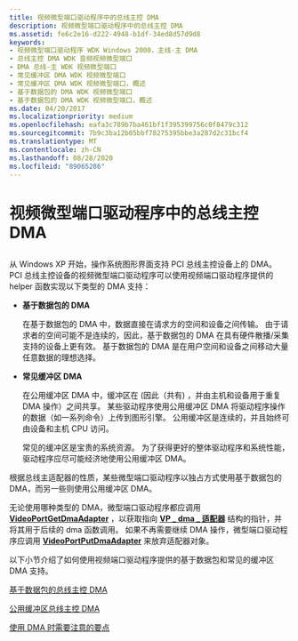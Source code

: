```yaml
---
title: 视频微型端口驱动程序中的总线主控 DMA
description: 视频微型端口驱动程序中的总线主控 DMA
ms.assetid: fe6c2e16-d222-4948-b1df-34ed8d57d9d8
keywords:
- 视频微型端口驱动程序 WDK Windows 2000，主线-主 DMA
- 总线主控 DMA WDK 音频视频微型端口
- DMA 总线-主 WDK 视频微型端口
- 常见缓冲区 DMA WDK 视频微型端口
- 常见缓冲区 DMA WDK 视频微型端口，概述
- 基于数据包的 DMA WDK 视频微型端口
- 基于数据包的 DMA WDK 视频微型端口，概述
ms.date: 04/20/2017
ms.localizationpriority: medium
ms.openlocfilehash: eafa3c789b7ba461bf1f395399756c0f8479c312
ms.sourcegitcommit: 7b9c3ba12b05bbf78275395bbe3a287d2c31bcf4
ms.translationtype: MT
ms.contentlocale: zh-CN
ms.lasthandoff: 08/28/2020
ms.locfileid: "89065286"
---
```

# <a name="bus-master-dma-in-video-miniport-drivers"></a>视频微型端口驱动程序中的总线主控 DMA


## <span id="ddk_bus_master_dma_in_video_miniport_drivers_gg"></span><span id="DDK_BUS_MASTER_DMA_IN_VIDEO_MINIPORT_DRIVERS_GG"></span>


从 Windows XP 开始，操作系统图形界面支持 PCI 总线主控设备上的 DMA。 PCI 总线主控设备的视频微型端口驱动程序可以使用视频端口驱动程序提供的 helper 函数实现以下类型的 DMA 支持：

-   **基于数据包的 DMA**

    在基于数据包的 DMA 中，数据直接在请求方的空间和设备之间传输。 由于请求者的空间可能不是连续的，因此，基于数据包的 DMA 在具有硬件散播/采集支持的设备上更有效。 基于数据包的 DMA 是在用户空间和设备之间移动大量任意数据的理想选择。

-   **常见缓冲区 DMA**

    在公用缓冲区 DMA 中，缓冲区在 (因此（共有) ，并由主机和设备用于重复 DMA 操作）之间共享。 某些驱动程序使用公用缓冲区 DMA 将驱动程序操作的数据（如一系列命令）上传到图形引擎。 公用缓冲区是连续的，并且始终可由设备和主机 CPU 访问。

    常见的缓冲区是宝贵的系统资源。 为了获得更好的整体驱动程序和系统性能，驱动程序应尽可能经济地使用公用缓冲区 DMA。

根据总线主适配器的性质，某些微型端口驱动程序以独占方式使用基于数据包的 DMA，而另一些则使用公用缓冲区 DMA。

无论使用哪种类型的 DMA，微型端口驱动程序都应调用 [**VideoPortGetDmaAdapter**](/windows-hardware/drivers/ddi/video/nf-video-videoportgetdmaadapter) ，以获取指向 [**VP \_ dma \_ 适配器**](/previous-versions/ff570570(v=vs.85)) 结构的指针，并将其用于后续的 dma 函数调用。 如果不再需要继续 DMA 操作，微型端口驱动程序应调用 [**VideoPortPutDmaAdapter**](/windows-hardware/drivers/ddi/video/nf-video-videoportputdmaadapter) 来放弃适配器对象。

以下小节介绍了如何使用视频端口驱动程序提供的基于数据包和常见的缓冲区 DMA 支持。

[基于数据包的总线主控 DMA](packet-based-bus-master-dma.md)

[公用缓冲区总线主控 DMA](common-buffer-bus-master-dma.md)

[使用 DMA 时需要注意的要点](points-to-consider-when-using-dma.md)

 

